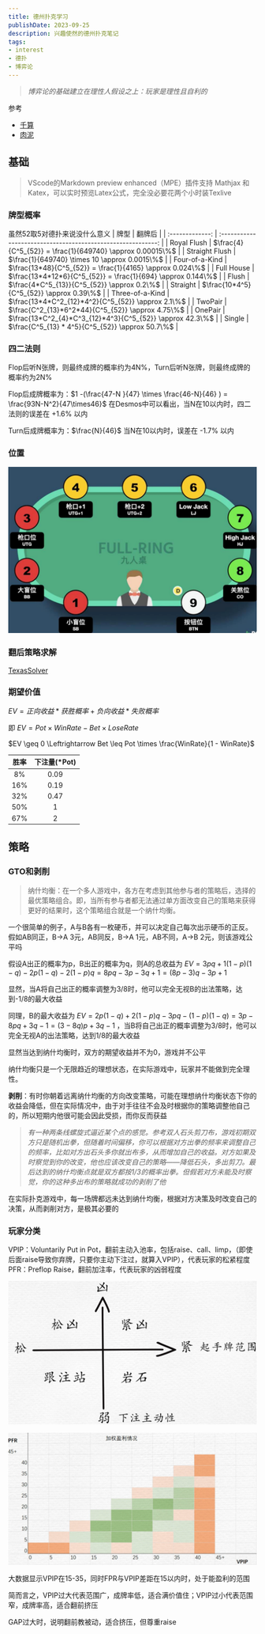 ```yaml
---
title: 德州扑克学习
publishDate: 2023-09-25
description: 兴趣使然的德州扑克笔记
tags:
- interest
- 德扑
- 博弈论
---
```


> *博弈论的基础建立在理性人假设之上：玩家是理性且自利的*

参考
- [千算](https://space.bilibili.com/2143447)
- [肉泥](https://space.bilibili.com/3493289139374850)

## 基础
> VScode的Markdown preview enhanced（MPE）插件支持 Mathjax 和 Katex，可以实时预览Latex公式，完全没必要花两个小时装Texlive

### 牌型概率
虽然52取5对德扑来说没什么意义
|      牌型       |                            翻牌后                            |
| :-------------: | :----------------------------------------------------------: |
|   Royal Flush   |  $\frac{4}{C^5_{52}} = \frac{1}{649740} \approx 0.00015\%$   |
| Straight Flush  |        $\frac{1}{649740} \times 10 \approx  0.0015\%$        |
| Four-of-a-Kind  |  $\frac{13*48}{C^5_{52}} = \frac{1}{4165} \approx 0.024\%$   |
|   Full House    | $\frac{13*4*12*6}{C^5_{52}} = \frac{1}{694} \approx 0.144\%$ |
|      Flush      |         $\frac{4*C^5_{13}}{C^5_{52}} \approx 0.2\%$          |
|    Straight     |           $\frac{10*4^5}{C^5_{52}} \approx 0.39\%$           |
| Three-of-a-Kind |      $\frac{13*4*C^2_{12}*4^2}{C^5_{52}} \approx 2.1\%$      |
|     TwoPair     |      $\frac{C^2_{13}*6^2*44}{C^5_{52}} \approx 4.75\%$       |
|     OnePair     |  $\frac{13*C^2_{4}*C^3_{12}*4^3}{C^5_{52}} \approx 42.3\%$   |
|     Single      |       $\frac{C^5_{13} * 4^5}{C^5_{52}} \approx 50.7\%$       |

### 四二法则
Flop后听N张牌，则最终成牌的概率约为4N%，Turn后听N张牌，则最终成牌的概率约为2N%

Flop后成牌概率为：$1 -(\frac{47-N }{47} \times \frac{46-N}{46} ) = \frac{93N-N^2}{47\times46}$
在Desmos中可以看出，当N在10以内时，四二法则的误差在 +1.6% 以内

Turn后成牌概率为：$\frac{N}{46}$
当N在10以内时，误差在 -1.7% 以内

### 位置

![alt text](image1.png)


### 翻后策略求解
[TexasSolver](https://github.com/bupticybee/TexasSolver)

### 期望价值
$EV = 正向收益 * 获胜概率 + 负向收益 * 失败概率$

即 $EV = Pot \times WinRate - Bet \times LoseRate$

$EV \geq 0 \Leftrightarrow Bet \leq Pot \times \frac{WinRate}{1 - WinRate}$

| 胜率  | 下注量(*Pot) |
| :---: | :----------: |
|  8%   |     0.09     |
|  16%  |     0.19     |
|  32%  |     0.47     |
|  50%  |      1       |
|  67%  |      2       |



## 策略

### GTO和剥削

> 纳什均衡：在一个多人游戏中，各方在考虑到其他参与者的策略后，选择的最优策略组合。即，当所有参与者都无法通过单方面改变自己的策略来获得更好的结果时，这个策略组合就是一个纳什均衡。

一个很简单的例子，A与B各有一枚硬币，并可以决定自己每次出示硬币的正反。假如AB同正，B->A 3元，AB同反，B->A 1元，AB不同，A->B 2元，则该游戏公平吗

假设A出正的概率为p，B出正的概率为q，则A的总收益为 $EV = 3pq + 1(1-p)(1-q) - 2p(1-q) - 2(1-p)q = 8pq -3p -3q + 1 = (8p-3)q -3p +1$

显然，当A将自己出正的概率调整为3/8时，他可以完全无视B的出法策略，达到-1/8的最大收益

同理，B的最大收益为 $EV = 2p(1-q)+2(1-p)q-3pq-(1-p)(1-q) = 3p - 8pq + 3q - 1 =(3-8q)p + 3q - 1$ ，当B将自己出正的概率调整为3/8时，他可以完全无视A的出法策略，达到1/8的最大收益

显然当达到纳什均衡时，双方的期望收益并不为0，游戏并不公平

纳什均衡只是一个无限趋近的理想状态，在实际游戏中，玩家并不能做到完全理性。

**剥削**：有时你朝着远离纳什均衡的方向改变策略，可能在理想纳什均衡状态下你的收益会降低，但在实际情况中，由于对手往往不会及时根据你的策略调整他自己的，所以短期内他很可能会因此受损，而你反而获益

> *有一种两条线螺旋式逼近某个点的感觉。参考双人石头剪刀布，游戏初期双方只是随机出拳，但随着时间偏移，你可以根据对方出拳的频率来调整自己的频率，比如对方出石头多你就出布多，从而增加自己的收益。对方如果及时察觉到你的改变，他也应该改变自己的策略——降低石头，多出剪刀。最后达到的纳什均衡点就是双方都按1/3的概率出拳。但假若对方未能及时察觉，你的这种多出布的策略就成功的剥削了他*

在实际扑克游戏中，每一场牌都远未达到纳什均衡，根据对方决策及时改变自己的决策，从而剥削对方，是极其必要的


### 玩家分类
VPIP：Voluntarily Put in Pot，翻前主动入池率，包括raise、call、limp，（即使后面raise导致你弃牌，只要你主动下注过，就算入VPIP），代表玩家的松紧程度
PFR：Preflop Raise，翻前加注率，代表玩家的凶弱程度

![alt text](image2.png)

![alt text](image3.png)

大数据显示VPIP在15-35，同时FPR与VPIP差距在15以内时，处于能盈利的范围

简而言之，VPIP过大代表范围广，成牌率低，适合满价值住；VPIP过小代表范围窄，成牌率高，适合翻前挤压

GAP过大时，说明翻前教被动，适合挤压，但尊重raise
